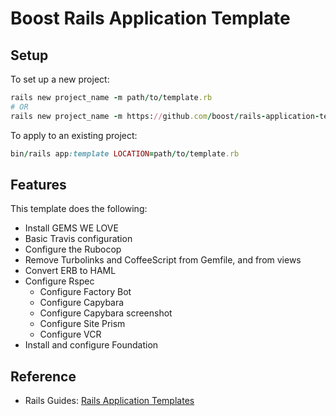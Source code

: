 # Boost Rails Application Template

## Setup

To set up a new project:
```ruby
rails new project_name -m path/to/template.rb
# OR
rails new project_name -m https://github.com/boost/rails-application-template/blob/master/template.rb
```

To apply to an existing project:
```ruby
bin/rails app:template LOCATION=path/to/template.rb
```

## Features

This template does the following:

- Install GEMS WE LOVE
- Basic Travis configuration
- Configure the Rubocop
- Remove Turbolinks and CoffeeScript from Gemfile, and from views
- Convert ERB to HAML
- Configure Rspec
  - Configure Factory Bot
  - Configure Capybara
  - Configure Capybara screenshot
  - Configure Site Prism
  - Configure VCR
- Install and configure Foundation

## Reference

* Rails Guides: [Rails Application Templates](https://guides.rubyonrails.org/rails_application_templates.html)
